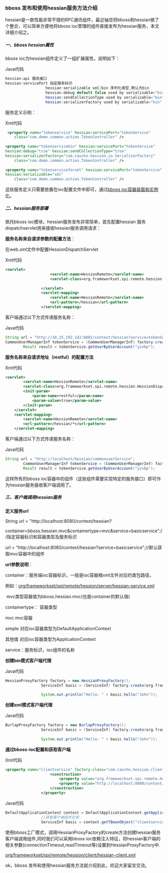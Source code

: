 ### bboss 发布和使用hessian服务方法介绍

hessian是一款性能非常不错的RPC通讯组件，最近抽空将bboss和hessian做了个整合，可以简单方便地将bboss ioc管理的组件直接发布为hessian服务，本文详细介绍之。

##### 一、bboss hessian属性

bboss ioc为hessian组件定义了一组扩展属性，说明如下：

Java代码 

```java
hessian:api 服务接口  
hessian:servicePort 指定服务标识  
                  hessian:serializable xml|bin 序列化类型,默认为bin  
                  hessian:debug default false used by serializable="bin".  
                  hessian:sendCollectionType used by serializable="bin". default true Set whether to send the Java collection type for each serialized collection.  
                  hessian:serializerFactory used by serializable="bin".default com.caucho.hessian.io.SerializerFactory  
```

服务定义示例：

Xml代码

```xml
 <property name="tokenservice" hessian:servicePort="tokenService"  
    class="com.demo.common.action.TokenController" />  
  
<property name="tokenservicebin" hessian:servicePort="tokenService"   
hessian:debug="true" hessian:sendCollectionType="true"   
hessian:serializerFactory="com.caucho.hessian.io.SerializerFactory"  
    class="com.demo.common.action.TokenController" />  
  
<property name="tokenserviceforxml" hessian:servicePort="tokenService"    
hessian:serializable="xml"   
    class="com.demo.common.action.TokenController" />  
```

这些服务定义只需要放置在ioc配置文件中即可，通过[bboss ioc容器装载和实例化](http://yin-bp.iteye.com/blog/1153798)。

##### 二、hessian服务部署

依托bboss ioc模块，hessian服务发布非常简单，首先配置hessian 服务dispatchservlet用来接收hessian服务调用请求：

**服务名称来自请求参数的配置方法**：

在web.xml文件中配置HessionDispatchServlet

Xml代码 

```xml
<servlet>  
                    <servlet-name>HessionRemote</servlet-name>  
                    <servlet-class>org.frameworkset.spi.remote.hession.HessionDispatchServlet</servlet-class>  
                      
                </servlet>  
                <servlet-mapping>  
                    <servlet-name>HessionRemote</servlet-name>  
                    <url-pattern>/hessian</url-pattern>  
                </servlet-mapping>  
```

客户端通过以下方式传递服务名称：

Java代码

```java
String url = "http://10.25.192.142:8081/context/hessian?service=tokenService";  
CommonUserManagerInf tokenService = (CommonUserManagerInf) factory.create(CommonUserManagerInf.class, url);  
        Result result = tokenService.getUserByUserAccount("yinbp");
```

**服务名称来自请求地址（restful）的配置方法**

Xml代码 

```xml
<servlet>  
        <servlet-name>HessionRemote</servlet-name>  
        <servlet-class>org.frameworkset.spi.remote.hession.HessionDispatchServlet</servlet-class>  
        <init-param>  
            <param-name>restful</param-name>  
            <param-value>true</param-value>  
        </init-param>  
    </servlet>  
    <servlet-mapping>  
        <servlet-name>HessionRemote</servlet-name>  
        <url-pattern>/hessian/*</url-pattern>  
    </servlet-mapping>  
```

客户端通过以下方式传递服务名称：

Java代码

```java
String url = "http://localhost/hessian/commonuserService";  
        CommonUserManagerInf tokenService = (CommonUserManagerInf) factory.create(CommonUserManagerInf.class, url);  
        Result result = tokenService.getUserByUserAccount("yinbp");  
```

这样所有的bboss ioc容器中的组件（这些组件需要实现特定的服务接口）即可作为hessian服务接收客户端调用了。

##### 三、客户端调用hessian服务

**定义服务url**

String url = "http://localhost:8080/context/hessian?

container=bboss.hessian.mvc&containertype=mvc&service=basicservice";//指定容器标识和容器类型及服务标识

url = "http://localhost:8080/context/hessian?service=basicservice";//默认获取mvc容器中的组件

**url参数说明**：

container：服务端ioc容器标识，一般是ioc容器根xml文件对应的类包路径，

   例如：[org/frameworkset/spi/remote/hession/server/hessian-service.xml](https://github.com/bbossgroups/bbossgroups-3.5/blob/bboss3.6.2/bboss-hession/test/org/frameworkset/spi/remote/hession/server/hessian-service.xml)

​               mvc类型容器值为bboss.hessian.mvc(也是container的默认值)

containertype： 容器类型

mvc mvc容器

simple 对应ioc容器类型为DefaultApplicationContext

 其他值 对应ioc容器类型为ApplicationContext

service：服务标识，ioc组件的名称

**创建bin模式客户端代理**

Java代码 

```java
HessianProxyFactory factory = new HessianProxyFactory();  
                ServiceInf basic = (ServiceInf) factory.create(org.frameworkset.spi.remote.hession.server.ServiceInf.class, url);  
              
                System.out.println("Hello: " + basic.hello("John"));  
```

**创建xml模式客户端代理**   

Java代码

```java
BurlapProxyFactory factory = new BurlapProxyFactory();  
                ServiceInf basic = (ServiceInf) factory.create(org.frameworkset.spi.remote.hession.server.ServiceInf.class, url);  
              
                System.out.println("Hello: " + basic.hello("John"));  
```

**通过bboss-ioc配置和获取客户端**

Xml代码

```xml
<property name="clientservice" factory-class="com.caucho.hessian.client.HessianProxyFactory" factory-method="create">  
                    <construction>  
                        <property value="org.frameworkset.spi.remote.hession.server.ServiceInf"/>       
                        <property value="http://localhost:8080/context/hessian?service=basicservice"/>      
                    </construction>  
                </property>  
```

Java代码

```java
DefaultApplicationContext context = DefaultApplicationContext.getApplicationContext("org/frameworkset/spi/remote/hession/client/hessian-client.xml");  
                //获取客户端组件实例  
                ServiceInf basic = context.getTBeanObject("clientservice", ServiceInf.class);  
```

使用bboss工厂模式，调用HessianProxyFactory的create方法创建hessian服务客户端调用组件,同时我们可以采用bboss ioc依赖注入特征，将hessian客户端的相关参数(connectionTimeout,readTimeout等)设置到HessianProxyFactory中.

[org/frameworkset/spi/remote/hession/client/hessian-client.xml](https://github.com/bbossgroups/bbossgroups-3.5/blob/bboss3.6.2/bboss-hession/test/org/frameworkset/spi/remote/hession/client/hessian-client.xml)

ok，bboss 发布和使用hessian服务方法就介绍到此，欢迎大家留言交流。

